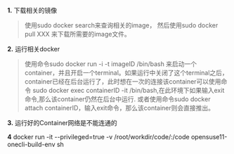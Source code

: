 **1.** 下载相关的镜像

> 使用sudo docker search来查询相关的image， 然后使用sudo docker pull XXX 来下载所需要的image文件。

**2.** 运行相关docker

> 使用命令sudo docker run -i -t imageID /bin/bash 来启动一个container，并且开启一个terminal。如果运行中关闭了这个terminal之后，container已经在后台运行了，此时想在一次的连接该container可以使用命令 sudo docker exec containerID -it /bin/bash,在此环境下如果输入exit命令,那么该container仍然在后台中运行. 或者使用命令sudo docker attach containerID，输入exit命令，那么该container则会直接推出。

**3.** 运行好的Container网络是不能连通的

> 

**4** docker run -it --privileged=true -v /root/workdir/code/:/code opensuse11-onecli-build-env sh
